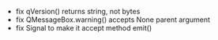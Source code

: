 
* fix qVersion() returns string, not bytes
* fix QMessageBox.warning() accepts None parent argument
* fix Signal to make it accept method emit()
